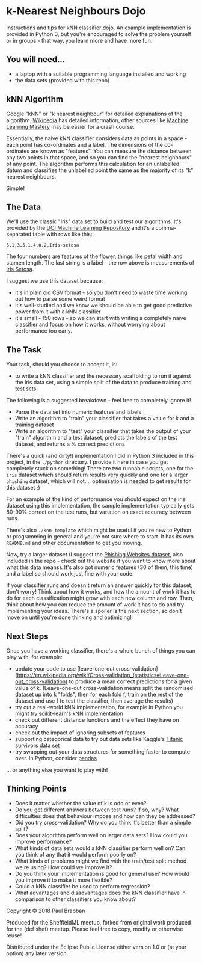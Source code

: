 # k-Nearest Neighbours Dojo

Instructions and tips for kNN classifier dojo.
An example implementation is provided in Python 3, but you're encouraged to solve the problem yourself or in groups - that way, you learn more and have more fun.

## You will need...

* a laptop with a suitable programming language installed and working
* the data sets (provided with this repo)

## kNN Algorithm

Google "kNN" or "k nearest neighbour" for detailed explanations of the algorithm. [Wikipedia](https://en.wikipedia.org/wiki/K-nearest_neighbors_algorithm) has detailed information, other sources like [Machine Learning Mastery](http://machinelearningmastery.com/k-nearest-neighbors-for-machine-learning/) may be easier for a crash course.

Essentially, the naive kNN classifier considers data as points in a space - each point has co-ordinates and a label.
The dimensions of the co-ordinates are known as "features".
You can measure the distance between any two points in that space, and so you can find the "nearest neighbours" of any point.
The algorithm performs this calculation for an unlabelled datum and classifies the unlabelled point the same as the majority of its "k" nearest neighbours.

Simple!

## The Data

We'll use the classic "Iris" data set to build and test our algorithms.
It's provided by the [UCI Machine Learning Repository](https://archive.ics.uci.edu/ml/datasets/Iris) and it's a comma-separated table with rows like this:

`5.1,3.5,1.4,0.2,Iris-setosa`

The four numbers are features of the flower, things like petal width and stamen length.
The last string is a label - the row above is measurements of [Iris Setosa](https://en.wikipedia.org/wiki/Iris_setosa).

I suggest we use this dataset because:
* it's in plain old CSV format - so you don't need to waste time working out how to parse some weird format
* it's well-studied and we know we should be able to get good predictive power from it with a kNN classifier
* it's small - 150 rows - so we can start with writing a completely naive classifier and focus on how it works, without worrying about performance too early.

## The Task

Your task, should you choose to accept it, is:
* to write a kNN classifier and the necessary scaffolding to run it against the Iris data set, using a simple split of the data to produce training and test sets.

The following is a suggested breakdown - feel free to completely ignore it!

* Parse the data set into numeric features and labels
* Write an algorithm to "train" your classifier that takes a value for k and a training dataset
* Write an algorithm to "test" your classifier that takes the output of your "train" algorithm and a test dataset, predicts the labels of the test dataset, and returns a % correct predictions

There's a quick (and dirty!) implementation I did in Python 3 included in this project, in the `./python` directory.
I provide it here in case you get completely stuck on something!
There are two runnable scripts, one for the `iris` dataset which should return results very quickly and one for a larger `phishing` dataset, which will not.... optimisation is needed to get results for this dataset ;)

For an example of the kind of performance you should expect on the iris dataset using this implementation, the sample implementation typically gets 80-90% correct on the test runs, but variation on exact accuracy between runs.

There's also `./knn-template` which might be useful if you're new to Python or programming in general and you're not sure where to start. It has its own `README.md` and other documentation to get you moving.

Now, try a larger dataset (I suggest the [Phishing Websites dataset](https://archive.ics.uci.edu/ml/datasets/Phishing+Websites), also included in the repo - check out the website if you want to know more about what this data means).
It's also got numeric features (30 of them, this time) and a label so should work just fine with your code.

If your classifier runs and doesn't return an answer quickly for this dataset, don't worry!
Think about how it works, and how the amount of work it has to do for each classification might grow
with each new column and row.
Then, think about how you can reduce the amount of work it has to do and try implementing your ideas.
There's a spoiler is the next section, so don't move on until you're done thinking and optimizing!

## Next Steps

Once you have a working classifier, there's a whole bunch of things you can play with, for example:

* update your code to use [leave-one-out cross-validation](https://en.wikipedia.org/wiki/Cross-validation_(statistics#Leave-one-out_cross-validation) to produce a mean correct predictions for a given value of k. (Leave-one-out cross-validation means split the randomised dataset up into k "folds", then for each fold f, train on the rest of the dataset and use f to test the classifier, then average the results)
* try out a real-world kNN implementation, for example in Python you might try [scikit-learn's kNN implementation](http://scikit-learn.org/stable/modules/neighbors.html)
* check out different distance functions and the effect they have on accuracy
* check out the impact of ignoring subsets of features
* supporting categorical data to try out data sets like Kaggle's [Titanic survivors data set](https://www.kaggle.com/c/titanic)
* try swapping out your data structures for something faster to compute over. In Python, consider [pandas](https://pandas.pydata.org/pandas-docs/stable/)

... or anything else you want to play with!

## Thinking Points

* Does it matter whether the value of k is odd or even?
* Do you get different answers between test runs? If so, why? What difficulties does that behaviour impose and how can they be addressed?
* Did you try cross-validation? Why do you think it's better than a simple split?
* Does your algorithm perform well on larger data sets? How could you improve performance?
* What kinds of data sets would a kNN classifier perform well on? Can you think of any that it would perform poorly on?
* What kinds of problems might we find with the train/test split method we're using? How could we improve it?
* Do you think your implementation is good for general use? How would you improve it to make it more flexible?
* Could a kNN classifier be used to perform regression?
* What advantages and disadvantages does the kNN classifier have in comparison to other classifiers you know about?

Copyright © 2018 Paul Brabban

Produced for the SheffieldML meetup, forked from original work produced for the (def shef) meetup.
Please feel free to copy, modify or otherwise reuse!

Distributed under the Eclipse Public License either version 1.0 or (at
your option) any later version.
